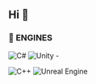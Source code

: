 ## Hi 👋


### 🧰 ENGINES

![C#](https://img.shields.io/badge/-C%23-239120?style=flat-square&logo=c-sharp&logoColor=white) 
![Unity](https://img.shields.io/badge/-Unity-000000?style=flat-square&logo=unity&logoColor=white) - 

![C++](https://img.shields.io/badge/-C++-00599C?style=flat-square&logo=c%2B%2B&logoColor=white)
![Unreal Engine](https://img.shields.io/badge/-Unreal%20Engine-313131?style=flat-square&logo=unrealengine&logoColor=white)

<!--
**KyoVini/kyovini** is a ✨ _special_ ✨ repository because its `README.md` (this file) appears on your GitHub profile.

Here are some ideas to get you started:

- 🔭 I’m currently working on ...
- 🌱 I’m currently learning ...
- 👯 I’m looking to collaborate on ...
- 🤔 I’m looking for help with ...
- 💬 Ask me about ...
- 📫 How to reach me: ...
- 😄 Pronouns: ...
- ⚡ Fun fact: ...
-->
